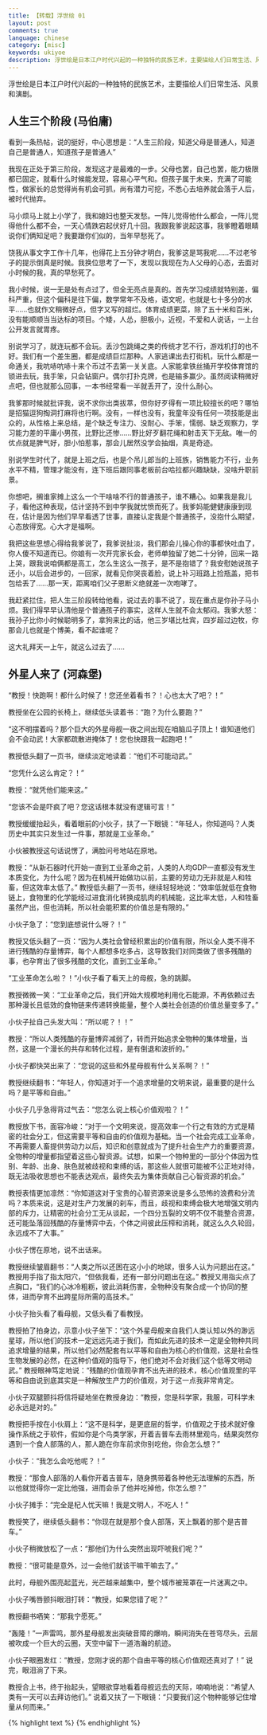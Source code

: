 ```yaml
---
title: 【转载】浮世绘 01
layout: post
comments: true
language: chinese
category: [misc]
keywords: ukiyoe
description: 浮世绘是日本江户时代兴起的一种独特的民族艺术，主要描绘人们日常生活、风景和演剧。
---
```


浮世绘是日本江户时代兴起的一种独特的民族艺术，主要描绘人们日常生活、风景和演剧。

<!-- more -->

## 人生三个阶段 (马伯庸)

看到一条热帖，说的挺好，中心思想是：“人生三阶段，知道父母是普通人，知道自己是普通人，知道孩子是普通人”

我现在正处于第三阶段，发现这才是最难的一步。父母也罢，自己也罢，能力极限都已固定，就看什么时候能发现，容易心平气和。但孩子属于未来，充满了可能性，做家长的总觉得尚有机会可抓，尚有潜力可挖，不悉心去培养就会落于人后，被时代抛弃。

马小烦马上就上小学了，我和媳妇也整天发愁。一阵儿觉得他什么都会，一阵儿觉得他什么都不会，一天心情跌宕起伏好几十回。我跟我爹说起这事，我爹瞪着眼睛说你们俩知足吧？我要跟你们似的，当年早愁死了。

饶我从事文字工作十几年，也得花上五分钟才明白，我爹这是骂我呢……不过老爷子的提示倒真是时候。我换位思考了一下，发现以我现在为人父母的心态，去面对小时候的我，真的早愁死了。

我小时候，说一无是处有点过了，但全无亮点是真的。首先学习成绩就特别差，偏科严重，但这个偏科是往下偏，数学常年不及格，语文呢，也就是七十多分的水平……也就作文稍微好点，但字又写的超烂。体育成绩更菜，除了五十米和百米，没有能顺顺当当达标的项目。个矮，人怂，胆极小，近视，不爱和人说话，一上台公开发言就胃疼。

别说学习了，就连玩都不会玩。丢沙包跳绳之类的传统才艺不行，游戏机打的也不好。我们有一个差生圈，都是成绩巨烂那种。人家逃课出去打街机，玩什么都是一命通关，我吭哧吭哧十来个币过不去第一关关底。人家能拿铁丝捅开学校体育馆的锁进去玩，我手笨，只会钻窗户。偶尔打扑克牌，也是输多赢少。虽然阅读稍微好点吧，但也就那么回事，一本书经常看一半就丢开了，没什么耐心。

我爹那时候就批评我，说不求你出类拔萃，但你好歹得有一项比较擅长的吧？哪怕是招猫逗狗掏洞打麻将也行啊。没有，一样也没有，我童年没有任何一项技能是出众的，从性格上来总结，是个缺乏专注力、没耐心、手笨，懦弱、缺乏观察力，学习能力差的平庸小男孩，比野比还惨……野比好歹翻花绳和射击天下无敌。唯一的优点就是脾气好，胆小怕惹事，那会儿居然没学会抽烟，真是奇迹。

别说学生时代了，就是上班之后，也是个吊儿郎当的上班族，销售能力不行，业务水平不精，管理才能没有，连下班后跟同事老板前台哈拉都兴趣缺缺，没啥升职前景。

你想吧，搁谁家摊上这么一个干啥啥不行的普通孩子，谁不糟心。如果我是我儿子，看他这种表现，估计坚持不到中学我就忧愤而死了。我爹妈能健健康康到现在，估计是因为他们早早看透了世事，直接认定我是个普通孩子，没抱什么期望，心态放得宽。心大才是福啊。

我把这些思想心得给我爹说了，我爹说扯淡，我们那会儿操心你的事都快吐血了，你人傻不知道而已。你娘有一次开完家长会，老师单独留了她二十分钟，回来一路上哭，跟我说咱俩都是高工，怎么生这么一孩子，是不是抱错了？我安慰她说孩子还小，以后会进步的，一回家，就看见你哭丧着脸，说上补习班路上捡瓶盖，把书包给丢了……那一天，距离咱们父子恩断义绝就差一次咆哮了。

我赶紧拦住，把人生三阶段转给他看，说过去的事不说了，现在重点是你孙子马小烦。我们得早早认清他是个普通孩子的事实，这样人生就不会太郁闷。我爹大怒：我孙子比你小时候聪明多了，拿狗来比的话，他三岁堪比杜宾，四岁超过边牧，你那会儿也就是个博美，看不起谁呢？

这大礼拜天一上午，就这么过去了……

## 外星人来了 (河森堡)

“教授！快跑啊！都什么时候了！您还坐着看书？！心也太大了吧？！”

教授坐在公园的长椅上，继续低头读着书：“跑？为什么要跑？”

“这不明摆着吗？那个巨大的外星母舰一夜之间出现在咱脑瓜子顶上！谁知道他们会不会动武！大家都疏散进掩体了！您也快跟我一起跑吧！”

教授低头翻了一页书，继续淡定地读着：“他们不可能动武。”

“您凭什么这么肯定？！”

教授：“就凭他们能来这。”

“您该不会是吓疯了吧？您这话根本就没有逻辑可言！”

教授缓缓抬起头，看着眼前的小伙子，扶了一下眼镜：“年轻人，你知道吗？人类历史中其实只发生过一件事，那就是工业革命。”

小伙被教授这句话说愣了，满脸问号地站在原地。

教授：“从新石器时代开始一直到工业革命之前，人类的人均GDP一直都没有发生本质变化，为什么呢？因为在机械开始做功以前，主要的劳动力无非就是人和牲畜，但这效率太低了。” 教授低头翻了一页书，继续轻轻地说：“效率低就低在食物链上，食物里的化学能经过进食消化转换成肌肉的机械能，这比率太低，人和牲畜虽然产出，但也消耗，所以社会能积累的价值总是有限的。”

小伙子急了：“您到底想说什么呀？！”

教授又低头翻了一页：“因为人类社会曾经积累出的价值有限，所以全人类不得不进行残酷的存量博弈，每个人都想多吃多占，这导致我们对同类做了很多残酷的事，也孕育出了很多残酷的文化，直到工业革命。”

“工业革命怎么啦？！”小伙子看了看天上的母舰，急的跳脚。

教授微微一笑：“工业革命之后，我们开始大规模地利用化石能源，不再依赖过去那种漫长且低效的食物链来传递转换能量，整个人类社会创造的价值总量变多了。”

小伙子扯自己头发大叫：“所以呢？！！”

教授：“所以人类残酷的存量博弈减弱了，转而开始追求全物种的集体增量，当然，这是一个漫长的共存和转化过程，是有倒退和波折的。”

小伙子都快哭出来了：“您说的这些和外星母舰有什么关系啊？！”

教授继续翻书：“年轻人，你知道对于一个追求增量的文明来说，最重要的是什么吗？是平等和自由。”

小伙子几乎急得背过气去：“您怎么说上核心价值观啦？！”

教授放下书，面容冷峻：“对于一个文明来说，提高效率一个行之有效的方式是精密的社会分工，但这需要平等和自由的价值观为基础。当一个社会完成工业革命，不再需要人畜提供劳动力以后，知识和创意就成为了提升社会生产力的重要资源，全物种的增量都指望着这些心智资源。试想，如果一个物种里的一部分个体因为性别、年龄、出身、肤色就被歧视和束缚的话，那这些人就很可能被不公正地对待，既无法吸收思想也不能表达观点，最终失去为集体贡献自己心智资源的机会。”

教授表情更加凛然：“你知道这对于宝贵的心智资源来说是多么恐怖的浪费和分流吗？本质来说，这是对生产力发展的刹车，而且，歧视和束缚会极大地增强文明内部的斥力，让精密的社会分工无从谈起，一个四分五裂的文明不仅不能整合资源，还可能坠落回残酷的存量博弈中去，个体之间彼此压榨和消耗，就这么久久轮回，永远成不了大事。”

小伙子愣在原地，说不出话来。

教授继续皱眉翻书：“人类之所以还困在这小小的地球，很多人认为问题出在这。” 教授用手指了指太阳穴，“但依我看，还有一部分问题出在这。” 教授又用指尖点了点胸口，“我们的心冰冷粗粝，彼此消耗伤害，全物种没有聚合成一个协同的整体，进而孕育不出跨星际所需的高技术。”

小伙子抬头看了看母舰，又低头看了看教授。

教授拍了拍身边，示意小伙子坐下：“这个外星母舰来自我们人类认知以外的渺远星球，所以他们的技术一定远远先进于我们，而如此先进的技术一定是全物种共同追求增量的结果，所以他们必然配套有以平等和自由为核心的价值观，这是社会性生物发展的必然，在这种价值观的指导下，他们绝对不会对我们这个低等文明动武。” 教授眼神笃定地说：“残酷的价值观孕育不出先进的技术，核心价值观里的平等和自由说到底其实是一种解放生产力的价值观，对于这一点我非常肯定。

小伙子双腿颤抖将信将疑地坐在教授身边：“教授，您是科学家，我服，可科学未必永远是对的。”

教授把手按在小伙肩上：“这不是科学，是更底层的哲学，价值观之于技术就好像操作系统之于软件，假如你是个鸟类学家，开着吉普车去雨林里观鸟，结果突然你遇到一个食人部落的人，那人跪在你车前求你别吃他，你会怎么想？”

小伙子：“我怎么会吃他呢？！”

教授：“那食人部落的人看你开着吉普车，随身携带着各种他无法理解的东西，所以他就觉得你一定比他强，进而会杀了他并吃掉他，你怎么想？”

小伙子摊手：“完全是杞人忧天嘛！我是文明人，不吃人！”

教授笑了，继续低头翻书：“你现在就是那个食人部落，天上飘着的那个是吉普车。”

小伙子稍微放松了一点：“那他们为什么突然出现吓唬我们呢？”

教授：“很可能是意外，过一会他们就该干嘛干嘛去了。”

此时，母舰外围亮起蓝光，光芒越来越集中，整个城市被笼罩在一片迷离之中。

小伙子嘴唇颤抖眼泪打转：“教授，如果您错了呢？”

教授翻书哂笑：“那我宁愿死。”

“轰隆！”一声雷鸣，那外星母舰发出突破音障的爆响，瞬间消失在苍穹尽头，云层被吹成一个巨大的云圈，天空中留下一道浩瀚的航迹。

小伙子眼圈发红：“教授，您刚才说的那个自由平等的核心价值观还真对了！” 说完，眼泪淌了下来。

教授合上书，终于抬起头，望眼欲穿地看着母舰远去的天际，喃喃地说：“希望人类有一天可以去拜访他们。” 说着又扶了一下眼镜：“只要我们这个物种能够记住增量从何而来。”




{% highlight text %}
{% endhighlight %}
